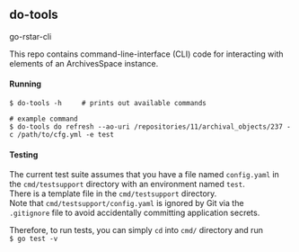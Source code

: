 ## do-tools

go-rstar-cli

This repo contains command-line-interface (CLI) code for interacting
with elements of an ArchivesSpace instance. 


#### Running
```
$ do-tools -h     # prints out available commands

# example command 
$ do-tools do refresh --ao-uri /repositories/11/archival_objects/237 -c /path/to/cfg.yml -e test 
```

#### Testing
The current test suite assumes that you have a file named `config.yaml` 
in the `cmd/testsupport` directory with an environment named `test`.  
There is a template file in the `cmd/testsupport` directory.  
Note that `cmd/testsupport/config.yaml` is ignored by Git via the  
`.gitignore` file to avoid accidentally committing application secrets.  

Therefore, to run tests, you can simply `cd` into `cmd/` directory and run  
`$ go test -v`

